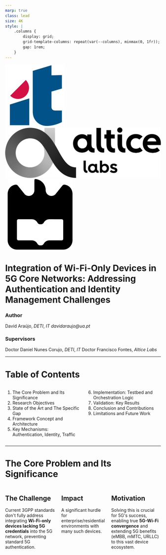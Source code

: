 ```yaml
---
marp: true
class: lead
size: 4K
style: |
    .columns {
        display: grid;
        grid-template-columns: repeat(var(--columns), minmax(0, 1fr));
        gap: 1rem;
    }
---
```


![width:140px](./images/institutotelecomunicacoes.png) &nbsp; ![width:300px](./images/alticelabs.png) &nbsp; ![width:110px](./images/ua.png)

# Integration of Wi-Fi-Only Devices in 5G Core Networks: Addressing Authentication and Identity Management Challenges

<div class="columns2">
<div>


### Author

David Araújo, _DETI_, _IT_
_davidaraujo@ua.pt_

</div>
<div>

### Supervisors

Doctor Daniel Nunes Corujo, _DETI_, _IT_
Doctor Francisco Fontes, _Altice Labs_

</div>
</div>

<!-- header: Masters in Cybersecurity -->
<!-- footer: June 2025 &nbsp;—&nbsp; Aveiro, PT-->
---
<!-- paginate: true -->
<!-- header: Masters in Cybersecurity — Integration of Wi-Fi-Only Devices in 5G Core Networks: Addressing Authentication and Identity Management Challenges -->
<!-- footer: ![width:40px](./images/institutotelecomunicacoes.png) &ensp; ![width:90px](./images/alticelabs.png) &ensp; ![width:35px](./images/ua.png) &ensp; Instituto de Telecomunicações and Altice Labs-->

# Table of Contents


<div class="columns" style="--columns:2;">
<div>

1. The Core Problem and Its Significance
2. Research Objectives
3. State of the Art and The Specific Gap
4. Framework Concept and Architecture
5. Key Mechanisms: Authentication, Identity, Traffic

</div>
<div>

6. Implementation: Testbed and Orchestration Logic
7. Validation: Key Results
8. Conclusion and Contributions
9. Limitations and Future Work

</div>
</div>

---

# The Core Problem and Its Significance

<div class="columns" style="--columns:3;">
<div>

## The Challenge

Current 3GPP standards don't fully address integrating **Wi-Fi-only devices lacking 5G credentials** into the 5G network, preventing standard 5G authentication.

</div>
<div>

## Impact

A significant hurdle for enterprise/residential environments with many such devices.

</div>
<div>

## Motivation

Solving this is crucial for 5G's success, enabling true **5G-Wi-Fi convergence** and extending 5G benefits (eMBB, mMTC, URLLC) to this vast device ecosystem.

</div>
</div>